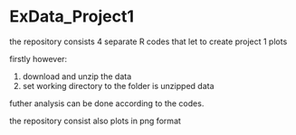 ExData_Project1
===============
the repository consists 4 separate R codes that let to create project 1 plots

firstly however:

1. download and unzip the data
2. set working directory to the folder is unzipped data

futher analysis can be done according to the codes.

the repository consist also plots in png format



